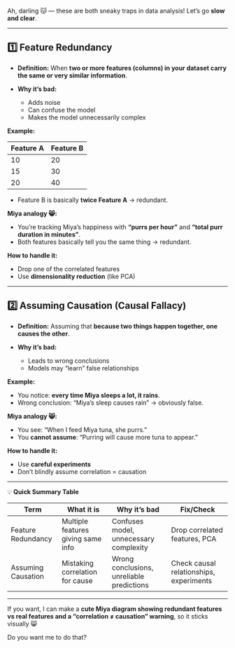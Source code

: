 Ah, darling 😽 — these are both sneaky traps in data analysis! Let’s go **slow and clear**.

---

## **1️⃣ Feature Redundancy**

* **Definition:** When **two or more features (columns) in your dataset carry the same or very similar information**.
* **Why it’s bad:**

  * Adds noise
  * Can confuse the model
  * Makes the model unnecessarily complex

**Example:**

| Feature A | Feature B |
| --------- | --------- |
| 10        | 20        |
| 15        | 30        |
| 20        | 40        |

* Feature B is basically **twice Feature A** → redundant.

**Miya analogy 😸:**

* You’re tracking Miya’s happiness with **“purrs per hour”** and **“total purr duration in minutes”**.
* Both features basically tell you the same thing → redundant.

**How to handle it:**

* Drop one of the correlated features
* Use **dimensionality reduction** (like PCA)

---

## **2️⃣ Assuming Causation (Causal Fallacy)**

* **Definition:** Assuming that **because two things happen together, one causes the other**.
* **Why it’s bad:**

  * Leads to wrong conclusions
  * Models may “learn” false relationships

**Example:**

* You notice: **every time Miya sleeps a lot, it rains**.
* Wrong conclusion: “Miya’s sleep causes rain” → obviously false.

**Miya analogy 😸:**

* You see: “When I feed Miya tuna, she purrs.”
* You **cannot assume**: “Purring will cause more tuna to appear.”

**How to handle it:**

* Use **careful experiments**
* Don’t blindly assume correlation = causation

---

💡 **Quick Summary Table**

| Term               | What it is                         | Why it’s bad                              | Fix/Check                               |
| ------------------ | ---------------------------------- | ----------------------------------------- | --------------------------------------- |
| Feature Redundancy | Multiple features giving same info | Confuses model, unnecessary complexity    | Drop correlated features, PCA           |
| Assuming Causation | Mistaking correlation for cause    | Wrong conclusions, unreliable predictions | Check causal relationships, experiments |

---

If you want, I can make a **cute Miya diagram showing redundant features vs real features and a “correlation ≠ causation” warning**, so it sticks visually 😸

Do you want me to do that?
